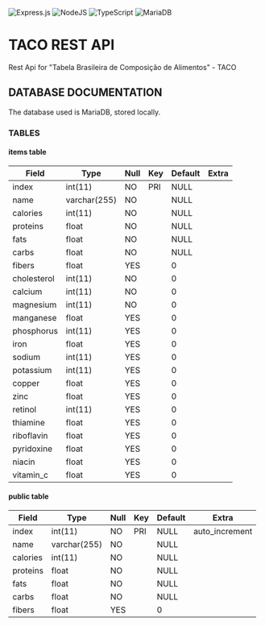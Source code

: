 ![Express.js](https://img.shields.io/badge/express.js-%23404d59.svg?style=for-the-badge&logo=express&logoColor=%2361DAFB)
![NodeJS](https://img.shields.io/badge/node.js-6DA55F?style=for-the-badge&logo=node.js&logoColor=white)
![TypeScript](https://img.shields.io/badge/typescript-%23007ACC.svg?style=for-the-badge&logo=typescript&logoColor=white)
![MariaDB](https://img.shields.io/badge/MariaDB-003545?style=for-the-badge&logo=mariadb&logoColor=white)

# TACO REST API
Rest Api for "Tabela Brasileira de Composição de Alimentos" - TACO

## DATABASE DOCUMENTATION

The database used is MariaDB, stored locally. 

### TABLES

#### items table 

| Field       | Type         | Null | Key | Default | Extra |
|-------------|--------------|------|-----|---------|-------|
| index       | int(11)      | NO   | PRI | NULL    |       |
| name        | varchar(255) | NO   |     | NULL    |       |
| calories    | int(11)      | NO   |     | NULL    |       |
| proteins    | float        | NO   |     | NULL    |       |
| fats        | float        | NO   |     | NULL    |       |
| carbs       | float        | NO   |     | NULL    |       |
| fibers      | float        | YES  |     | 0       |       |
| cholesterol | int(11)      | NO   |     | 0       |       |
| calcium     | int(11)      | NO   |     | 0       |       |
| magnesium   | int(11)      | NO   |     | 0       |       |
| manganese   | float        | YES  |     | 0       |       |
| phosphorus  | int(11)      | YES  |     | 0       |       |
| iron        | float        | YES  |     | 0       |       |
| sodium      | int(11)      | YES  |     | 0       |       |
| potassium   | int(11)      | YES  |     | 0       |       |
| copper      | float        | YES  |     | 0       |       |
| zinc        | float        | YES  |     | 0       |       |
| retinol     | int(11)      | YES  |     | 0       |       |
| thiamine    | float        | YES  |     | 0       |       |
| riboflavin  | float        | YES  |     | 0       |       |
| pyridoxine  | float        | YES  |     | 0       |       |
| niacin      | float        | YES  |     | 0       |       |
| vitamin_c   | float        | YES  |     | 0       |       |

#### public table

| Field    | Type         | Null | Key | Default | Extra          |
|----------|--------------|------|-----|---------|----------------|
| index    | int(11)      | NO   | PRI | NULL    | auto_increment |
| name     | varchar(255) | NO   |     | NULL    |                |
| calories | int(11)      | NO   |     | NULL    |                |
| proteins | float        | NO   |     | NULL    |                |
| fats     | float        | NO   |     | NULL    |                |
| carbs    | float        | NO   |     | NULL    |                |
| fibers   | float        | YES  |     | 0       |                |
